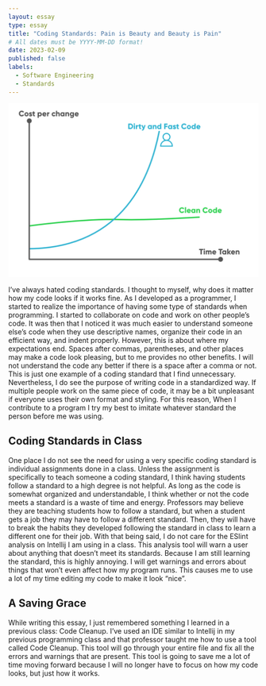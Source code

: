 ```yaml
---
layout: essay
type: essay
title: "Coding Standards: Pain is Beauty and Beauty is Pain"
# All dates must be YYYY-MM-DD format!
date: 2023-02-09
published: false
labels:
  - Software Engineering
  - Standards
---
```


<img width="550px" class="rounded float-start pe-4" src="../img/codingstandards.png">

I’ve always hated coding standards. I thought to myself, why does it matter how my code looks if it works fine. As I developed as a programmer, I started to realize the importance of having some type of standards when programming. I started to collaborate on code and work on other people’s code. It was then that I noticed it was much easier to understand someone else’s code when they use descriptive names, organize their code in an efficient way, and indent properly. However, this is about where my expectations end. Spaces after commas, parentheses, and other places may make a code look pleasing, but to me provides no other benefits. I will not understand the code any better if there is a space after a comma or not. This is just one example of a coding standard that I find unnecessary.
Nevertheless, I do see the purpose of writing code in a standardized way. If multiple people work on the same piece of code, it may be a bit unpleasant if everyone uses their own format and styling. For this reason, When I contribute to a program I try my best to imitate whatever standard the person before me was using.

## Coding Standards in Class

One place I do not see the need for using a very specific coding standard is individual assignments done in a class. Unless the assignment is specifically to teach someone a coding standard, I think having students follow a standard to a high degree is not helpful. As long as the code is somewhat organized and understandable, I think whether or not the code meets a standard is a waste of time and energy. Professors may believe they are teaching students how to follow a standard, but when a student gets a job they may have to follow a different standard. Then, they will have to break the habits they developed following the standard in class to learn a different one for their job.
With that being said, I do not care for the ESlint analysis on Intellij I am using in a class. This analysis tool will warn a user about anything that doesn’t meet its standards. Because I am still learning the standard, this is highly annoying. I will get warnings and errors about things that won’t even affect how my program runs. This causes me to use a lot of my time editing my code to make it look “nice”.

## A Saving Grace

While writing this essay, I just remembered something I learned in a previous class: Code Cleanup. I’ve used an IDE similar to Intellij in my previous programming class and that professor taught me how to use a tool called Code Cleanup. This tool will go through your entire file and fix all the errors and warnings that are present. This tool is going to save me a lot of time moving forward because I will no longer have to focus on how my code looks, but just how it works.
